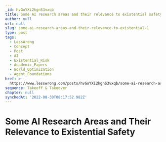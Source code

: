 ```yaml
---
_id: hvGoYXi2kgnS3vxqb
title: Some AI research areas and their relevance to existential safety
author: null
url: null
slug: some-ai-research-areas-and-their-relevance-to-existential-1
type: post
tags:
  - LessWrong
  - Concept
  - Post
  - AI
  - Existential_Risk
  - Academic_Papers
  - World_Optimization
  - Agent_Foundations
href: >-
  https://www.lesswrong.com/posts/hvGoYXi2kgnS3vxqb/some-ai-research-areas-and-their-relevance-to-existential-1
sequence: Takeoff & Takeover
chapter: null
synchedAt: '2022-08-30T08:17:52.982Z'
---
```


# Some AI Research Areas and Their Relevance to Existential Safety
